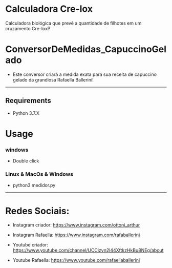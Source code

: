 # Calculadora Cre-lox
Calculadora biológica que prevê a quantidade de filhotes em um cruzamento Cre-loxP

# ConversorDeMedidas_CapuccinoGelado
* Este conversor criará a medida exata para sua receita de capuccino gelado da grandiosa Rafaella Ballerini!
---
## Requirements
* Python 3.7.X
# Usage
### windows
* Double click
### Linux & MacOs & Windows
* python3 medidor.py
---
# Redes Sociais:
* Instagram criador: https://www.instagram.com/ottoni_arthur
* Instagram Rafaella: https://www.instagram.com/rafaballerini

* Youtube criador: https://www.youtube.com/channel/UCCizvn2l44XftkzHkBu8NEg/about
* Youtube Rafaella: https://www.youtube.com/rafaellaballerini
